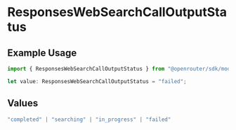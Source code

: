 # ResponsesWebSearchCallOutputStatus

## Example Usage

```typescript
import { ResponsesWebSearchCallOutputStatus } from "@openrouter/sdk/models";

let value: ResponsesWebSearchCallOutputStatus = "failed";
```

## Values

```typescript
"completed" | "searching" | "in_progress" | "failed"
```
